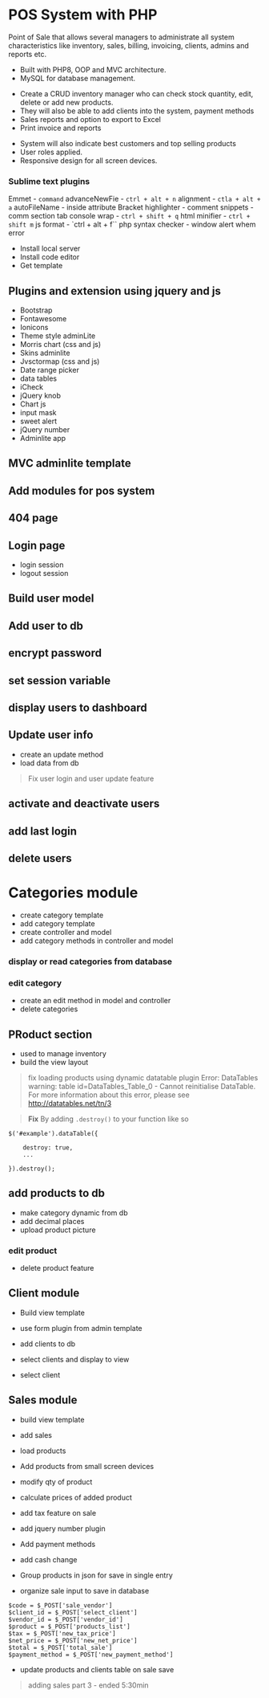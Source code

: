 # POS System with PHP

Point of Sale that allows several managers to administrate all system characteristics like inventory, sales, billing, invoicing, clients, admins and reports etc.

- Built with PHP8, OOP and MVC architecture.
- MySQL for database management.

* Create a CRUD inventory manager who can check stock quantity, edit, delete or add new products.
* They will also be able to add clients into the system, payment methods
* Sales reports and option to export to Excel
* Print invoice and reports

- System will also indicate best customers and top selling products
- User roles applied.
- Responsive design for all screen devices.

### Sublime text plugins

Emmet - `command`
advanceNewFie - `ctrl + alt + n`
alignment - `ctla + alt + a`
autoFileName - inside attribute
Bracket highlighter - comment snippets - comm section tab
console wrap - `ctrl + shift + q`
html minifier - `ctrl + shift m`
js format - `ctrl + alt + f``
php syntax checker - window alert whem error

- Install local server
- Install code editor
- Get template

## Plugins and extension using jquery and js

- Bootstrap
- Fontawesome
- Ionicons
- Theme style adminLite
- Morris chart (css and js)
- Skins adminlite
- Jvsctormap (css and js)
- Date range picker
- data tables
- iCheck
- jQuery knob
- Chart js
- input mask
- sweet alert
- jQuery number
- Adminlite app

## MVC adminlite template

## Add modules for pos system

## 404 page

## Login page

- login session
- logout session

## Build user model

## Add user to db

## encrypt password

## set session variable

## display users to dashboard

## Update user info

- create an update method
- load data from db

> Fix user login and user update feature

## activate and deactivate users

## add last login

## delete users

# Categories module

- create category template
- add category template
- create controller and model
- add category methods in controller and model

### display or read categories from database

### edit category

- create an edit method in model and controller
- delete categories

## PRoduct section

- used to manage inventory
- build the view layout

> fix loading products using dynamic datatable plugin
> Error: DataTables warning: table id=DataTables_Table_0 - Cannot reinitialise DataTable. For more information about this error, please see http://datatables.net/tn/3

> **Fix** By adding `.destroy()` to your function like so

```
$('#example').dataTable({

    destroy: true,
    ...

}).destroy();
```

## add products to db

- make category dynamic from db
- add decimal places
- upload product picture

### edit product

- delete product feature

## Client module

- Build view template
- use form plugin from admin template

- add clients to db
- select clients and display to view
- select client

## Sales module

- build view template
- add sales

- load products
- Add products from small screen devices
- modify qty of product
- calculate prices of added product

- add tax feature on sale
- add jquery number plugin

- Add payment methods
- add cash change

- Group products in json for save in single entry
- organize sale input to save in database

```
$code = $_POST['sale_vendor']
$client_id = $_POST['select_client']
$vendor_id = $_POST['vendor_id']
$product = $_POST['products_list']
$tax = $_POST['new_tax_price']
$net_price = $_POST['new_net_price']
$total = $_POST['total_sale']
$payment_method = $_POST['new_payment_method']

```

- update products and clients table on sale save

> adding sales part 3 - ended 5:30min
